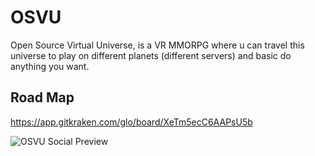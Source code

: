 # OSVU
Open Source Virtual Universe, is a VR MMORPG where u can travel this universe to play on different planets (different servers) and basic do anything you want.

## Road Map
https://app.gitkraken.com/glo/board/XeTm5ecC6AAPsU5b

![OSVU Social Preview](https://i.imgur.com/Zx20z0n.png "OSVU")
